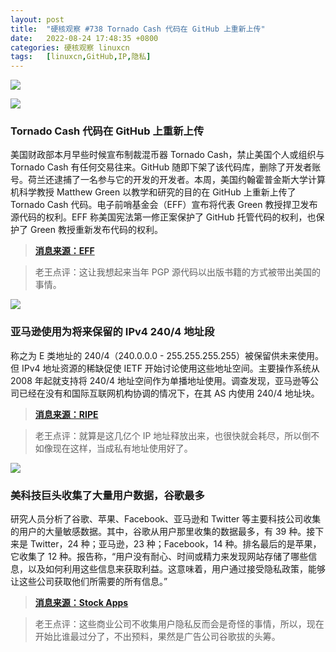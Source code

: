```yaml
---
layout: post
title:	"硬核观察 #738 Tornado Cash 代码在 GitHub 上重新上传"
date:	2022-08-24 17:48:35 +0800 
categories:	硬核观察 linuxcn 
tags:	[linuxcn,GitHub,IP,隐私]
---
```



![](/Asserts/Images//attachment/album/202208/24/174712e6n7q26aq2an222a.jpg)


![](/Asserts/Images//attachment/album/202208/24/174723fcg1vm8l8zst1qm8.jpg)


### Tornado Cash 代码在 GitHub 上重新上传


美国财政部本月早些时候宣布制裁混币器 Tornado Cash，禁止美国个人或组织与 Tornado Cash 有任何交易往来。GitHub 随即下架了该代码库，删除了开发者账号。荷兰还逮捕了一名参与它的开发的开发者。本周，美国约翰霍普金斯大学计算机科学教授 Matthew Green 以教学和研究的目的在 GitHub 上重新上传了 Tornado Cash 代码。电子前哨基金会（EFF）宣布将代表 Green 教授捍卫发布源代码的权利。EFF 称美国宪法第一修正案保护了 GitHub 托管代码的权利，也保护了 Green 教授重新发布代码的权利。



> 
> **[消息来源：EFF](https://www.eff.org/deeplinks/2022/08/code-speech-and-tornado-cash-mixer)**
> 
> 
> 



> 
> 老王点评：这让我想起来当年 PGP 源代码以出版书籍的方式被带出美国的事情。
> 
> 
> 


![](/Asserts/Images//attachment/album/202208/24/174737fv5wyv6p31wphvth.jpg)


### 亚马逊使用为将来保留的 IPv4 240/4 地址段


称之为 E 类地址的 240/4（240.0.0.0 - 255.255.255.255）被保留供未来使用。但 IPv4 地址资源的稀缺促使 IETF 开始讨论使用这些地址空间。主要操作系统从 2008 年起就支持将 240/4 地址空间作为单播地址使用。调查发现，亚马逊等公司已经在没有和国际互联网机构协调的情况下，在其 AS 内使用 240/4 地址块。



> 
> **[消息来源：RIPE](https://labs.ripe.net/author/qasim-lone/2404-as-seen-by-ripe-atlas/)**
> 
> 
> 



> 
> 老王点评：就算是这几亿个 IP 地址释放出来，也很快就会耗尽，所以倒不如像现在这样，当成私有地址使用好了。
> 
> 
> 


![](/Asserts/Images//attachment/album/202208/24/174811cpb6rz7cee0wpqyp.jpg)


### 美科技巨头收集了大量用户数据，谷歌最多


研究人员分析了谷歌、苹果、Facebook、亚马逊和 Twitter 等主要科技公司收集的用户的大量敏感数据。其中，谷歌从用户那里收集的数据最多，有 39 种。接下来是 Twitter，24 种；亚马逊，23 种；Facebook，14 种。排名最后的是苹果，它收集了 12 种。报告称，“用户没有耐心、时间或精力来发现网站存储了哪些信息，以及如何利用这些信息来获取利益。这意味着，用户通过接受隐私政策，能够让这些公司获取他们所需要的所有信息。”



> 
> **[消息来源：Stock Apps](https://stockapps.com/blog/google-tracks-39-types-of-private-data-the-highest-among-big-tech-companies/)**
> 
> 
> 



> 
> 老王点评：这些商业公司不收集用户隐私反而会是奇怪的事情，所以，现在开始比谁最过分了，不出预料，果然是广告公司谷歌拔的头筹。
> 
> 
>
